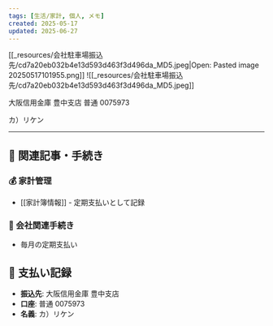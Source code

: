 ```yaml
---
tags: [生活/家計, 個人, メモ]
created: 2025-05-17
updated: 2025-06-27
---
```


[[_resources/会社駐車場振込先/cd7a20eb032b4e13d593d463f3d496da_MD5.jpeg|Open: Pasted image 20250517101955.png]]
![[_resources/会社駐車場振込先/cd7a20eb032b4e13d593d463f3d496da_MD5.jpeg]]

大阪信用金庫
豊中支店
普通
0075973

カ）リケン

---

## 🔗 関連記事・手続き
### 💰 家計管理
- [[家計簿情報]] - 定期支払いとして記録

### 🏢 会社関連手続き
- 毎月の定期支払い

## 📝 支払い記録
- **振込先**: 大阪信用金庫 豊中支店
- **口座**: 普通 0075973
- **名義**: カ）リケン

